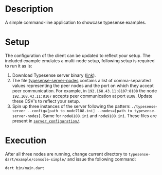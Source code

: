 # Description
A simple command-line application to showcase typesense examples.

# Setup
The configuration of the client can be updated to reflect your setup. The included example emulates a multi-node setup, following setup is required to run it as is:

1. Download Typesense server binary ([link](https://typesense.org/downloads/)).
2. The file [typesense-server-nodes](server_configuration/typesense-server-nodes) contains a list of comma-separated values representing the peer nodes and the port on which they accept peer communication. For example, in `192.168.43.11:8107:8108` the node `192.168.43.11:8107` accepts peer communication at port `8108`. Update these CSV's to reflect your setup.
3. Spin up three instances of the server following the pattern: 
  `./typesense-server --config=[path to node7108.ini] --nodes=[path to typesense-server-nodes]`. Same for `node8108.ini` and `node9108.ini`. These files are present in [`server_configuration/`](server_configuration/).

# Execution
After all three nodes are running, change current directory to `typesense-dart/example/console-simple/` and issue the following command:

`dart bin/main.dart`